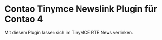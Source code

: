 # Contao Tinymce Newslink Plugin für Contao 4
Mit diesem Plugin lassen sich im TinyMCE RTE News verlinken.